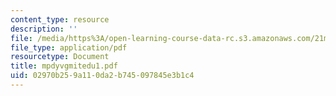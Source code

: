 ```yaml
---
content_type: resource
description: ''
file: /media/https%3A/open-learning-course-data-rc.s3.amazonaws.com/21m-735-technical-design-scenery-mechanisms-and-special-effects-spring-2004/02970b259a110da2b745097845e3b1c4_mpdyvgmitedu1.pdf
file_type: application/pdf
resourcetype: Document
title: mpdyvgmitedu1.pdf
uid: 02970b25-9a11-0da2-b745-097845e3b1c4
---
```

